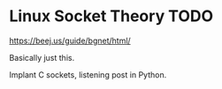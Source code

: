 # Linux Socket Theory TODO
https://beej.us/guide/bgnet/html/

Basically just this.

Implant C sockets, listening post in Python. 